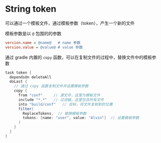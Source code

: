 # String token

可以通过一个模板文件，通过模板参数（token），产生一个新的文件

模板参数是以 `@` 包围的的参数

```ini
version.name = @name@   # name 参数
version.value = @value@ # value 参数
```

通过 gradle 内置的 `copy` 函数，可以在复制文件的过程中，替换文件中的模板参数

```groovy
task token {
  dependsOn deleteAll
  doLast {
    // 通过 copy 函数复制文件并设置模板参数
    copy {
      from "conf"     // 源文件，这里为模板文件
      include "*.*"   // 过滤器，这里包含所有文件
      into "build/conf"   // 目标，将文件复制到的位置
      filter(
        ReplaceTokens,  // 替换模板参数
        tokens: [name: "user", value: "Alvin"]  // 设置模板参数
      )
    }
  }
}
```

